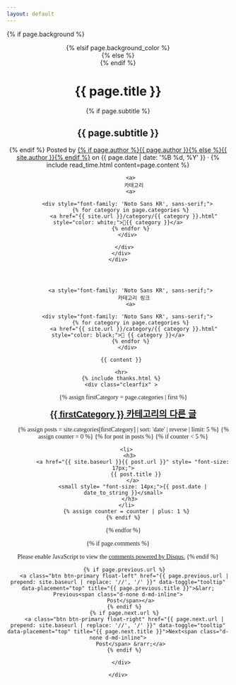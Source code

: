 ```yaml
---
layout: default
---
```


<!-- Page Header -->

{% if page.background %}
<header class="masthead" style="background-image: url('{{ page.background | prepend: site.baseurl | replace: '//', '/' }}')">
{% elsif page.background_color %}
<header class="masthead" style="background: {{page.background_color }}">
{% else %}
<header class="masthead">
{% endif %}
  <div class="overlay"></div>
  <div class="container">
    <div class="row">
      <div class="col-lg-8 col-md-10 mx-auto">
        <div class="post-heading">
          <h1>{{ page.title }}</h1>
          {% if page.subtitle %}
          <h2 class="subheading">{{ page.subtitle }}</h2>
          {% endif %}
          <span class="meta">Posted by
            <a href="#">{% if page.author %}{{ page.author }}{% else %}{{ site.author }}{% endif %}</a>
            on {{ page.date | date: '%B %d, %Y' }} &middot; {% include read_time.html
            content=page.content %}
          </span>

<!-- 카테고리를 추가하는 코드 -->
            <a>
              카테고리
            <a>

          <div style="font-family: 'Noto Sans KR', sans-serif;">
            {% for category in page.categories %}
              <a href="{{ site.url }}/category/{{ category }}.html" style="color: white;">📁{{ category }}</a>
            {% endfor %}
          </div>

<!-- 카테고리를 추가하는 코드 -->

        </div>
      </div>
    </div>
  </div>
</header>

<div class="container" style="font-family: 'Noto Serif KR', serif;">
  <div class="row">
    <div class="col-lg-8 col-md-10 mx-auto">

<!-- 본문 카테고리를 추가하는 코드 -->
            <a style="font-family: 'Noto Sans KR', sans-serif;">
              카테고리 링크
            <a>

          <div style="font-family: 'Noto Sans KR', sans-serif;">
            {% for category in page.categories %}
              <a href="{{ site.url }}/category/{{ category }}.html" style="color: black;">📁 {{ category }}</a>
            {% endfor %}
          </div>
          
<!-- 본문 카테고리를 추가하는 코드 -->

      {{ content }}

      <hr>
      {% include thanks.html %}
      <div class="clearfix" >

<!-- 수정중 -->
<!-- 가장 첫번쨰 카테고리의 최근 글 불러오는 글 기능 추가  -->
<!-- <ul class="posts-list"> -->

<ul class="mb-5 ">
  {% assign firstCategory = page.categories | first %}
  <p>
    <a style= "font-size: 20px; font-weight: bold; font-family: 'Noto Sans KR', sans-serif;" href= "{{ site.url }}/category/{{ firstCategory }}.html">
      {{ firstCategory }} 카테고리의 다른 글
    </a>
  </p>
  {% assign posts = site.categories[firstCategory] | sort: 'date' | reverse | limit: 5 %}
  {% assign counter = 0 %}
  {% for post in posts %}
    {% if counter < 5 %}
    
      <li>
        <h3>
          <a href="{{ site.baseurl }}{{ post.url }}" style= "font-size: 17px;">
            {{ post.title }}
          </a>
          <small style= "font-size: 14px;">{{ post.date | date_to_string }}</small>
        </h3>
      </li>
      {% assign counter = counter | plus: 1 %}
    {% endif %}
  {% endfor %}
</ul>


<!-- 수정중 -->
<!-- 가장 첫번쨰 카테고리의 최근 글 불러오는 글 기능 추가  -->


<!-- 코멘트 란을 추가하는 코드 -->

{% if page.comments %}
  <div id="disqus_thread" style="font-family: sans-serif"></div>
  <script>
      /**
      *  RECOMMENDED CONFIGURATION VARIABLES: EDIT AND UNCOMMENT THE SECTION BELOW TO INSERT DYNAMIC VALUES FROM YOUR PLATFORM OR CMS.
      *  LEARN WHY DEFINING THESE VARIABLES IS IMPORTANT: https://disqus.com/admin/universalcode/#configuration-variables    */
      /*
      var disqus_config = function () {
      this.page.url = PAGE_URL;  // Replace PAGE_URL with your page's canonical URL variable
      this.page.identifier = PAGE_IDENTIFIER; // Replace PAGE_IDENTIFIER with your page's unique identifier variable
      };
      */
      (function() { // DON'T EDIT BELOW THIS LINE
      var d = document, s = d.createElement('script');
      s.src = 'https://tensorstudio.disqus.com/embed.js';
      s.setAttribute('data-timestamp', +new Date());
      (d.head || d.body).appendChild(s);
      })();
  </script>
  <noscript>Please enable JavaScript to view the <a href="https://disqus.com/?ref_noscript">comments powered by Disqus.</a></noscript>
{% endif %}

<!-- 코멘트 란을 추가하는 코드 -->

        {% if page.previous.url %}
        <a class="btn btn-primary float-left" href="{{ page.previous.url | prepend: site.baseurl | replace: '//', '/' }}" data-toggle="tooltip" data-placement="top" title="{{ page.previous.title }}">&larr; Previous<span class="d-none d-md-inline">
            Post</span></a>
        {% endif %}
        {% if page.next.url %}
        <a class="btn btn-primary float-right" href="{{ page.next.url | prepend: site.baseurl | replace: '//', '/' }}" data-toggle="tooltip" data-placement="top" title="{{ page.next.title }}">Next<span class="d-none d-md-inline">
            Post</span> &rarr;</a>
        {% endif %}

      </div>

    </div>
  </div>
</div>
